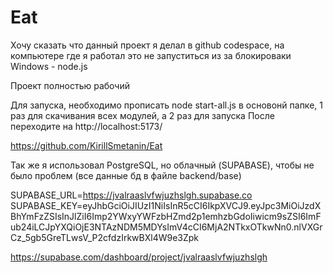 # Eat

Хочу сказать что данный проект я делал в github codespace, на компьютере где я работал это не запуститься из за блокироваки Windows - node.js

Проект полностью рабочий

Для запуска, необходимо прописать node start-all.js в основонй папке, 1 раз для скачивания всех модулей, а 2 раз для запуска
После переходите на http://localhost:5173/

https://github.com/KirillSmetanin/Eat

Так же я использовал PostgreSQL, но облачный (SUPABASE), чтобы не было проблем (все данные бд в файле backend/base)

SUPABASE_URL=https://jvalraaslvfwjuzhslgh.supabase.co
SUPABASE_KEY=eyJhbGciOiJIUzI1NiIsInR5cCI6IkpXVCJ9.eyJpc3MiOiJzdXBhYmFzZSIsInJlZiI6Imp2YWxyYWFzbHZmd2p1emhzbGdoIiwicm9sZSI6ImFub24iLCJpYXQiOjE3NTAzNDM5MDYsImV4cCI6MjA2NTkxOTkwNn0.nlVXGrCz_5gb5GreTLwsV_P2cfdzIrkwBXl4W9e3Zpk

https://supabase.com/dashboard/project/jvalraaslvfwjuzhslgh